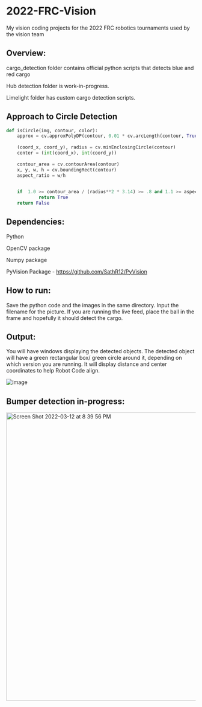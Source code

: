 # 2022-FRC-Vision

My vision coding projects for the 2022 FRC robotics tournaments used by the vision team

## Overview:

cargo_detection folder contains official python scripts that detects blue and red cargo

Hub detection folder is work-in-progress.

Limelight folder has custom cargo detection scripts.


## Approach to Circle Detection

```py
def isCircle(img, contour, color):  
    approx = cv.approxPolyDP(contour, 0.01 * cv.arcLength(contour, True), True)
   
    (coord_x, coord_y), radius = cv.minEnclosingCircle(contour)
    center = (int(coord_x), int(coord_y))
   
    contour_area = cv.contourArea(contour)
    x, y, w, h = cv.boundingRect(contour)
    aspect_ratio = w/h

   
    if  1.0 >= contour_area / (radius**2 * 3.14) >= .8 and 1.1 >= aspect_ratio >= .8 and contour_area > 200:
            return True
    return False
 ```

 
## Dependencies:

Python

OpenCV package

Numpy package

PyVision Package - https://github.com/SathR12/PyVision

## How to run:

Save the python code and the images in the same directory.
Input the filename for the picture.
If you are running the live feed, place the ball in the frame and hopefully it should detect the cargo.

## Output:
You will have windows displaying the detected objects.
The detected object will have a green rectangular box/ green circle around it, depending on which version you are running. 
It will display distance and center coordinates to help Robot Code align. 


![image](https://user-images.githubusercontent.com/74515743/157141048-23eee427-241b-450f-a55e-3b7c30a72cd2.png)

## Bumper detection in-progress:

<img width="764" alt="Screen Shot 2022-03-12 at 8 39 56 PM" src="https://user-images.githubusercontent.com/74515743/158041176-59e0f6e4-ae35-4fa9-99b3-a8246f5127af.png">
